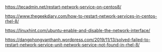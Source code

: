 


https://tecadmin.net/restart-network-service-on-centos8/


https://www.thegeekdiary.com/how-to-restart-network-services-in-centos-rhel-8/


https://linuxhint.com/ubuntu-enable-and-disable-the-network-interface/


https://dangphongvanthanh.wordpress.com/2019/11/13/solved-failed-to-restart-network-service-unit-network-service-not-found-in-rhel-8/
